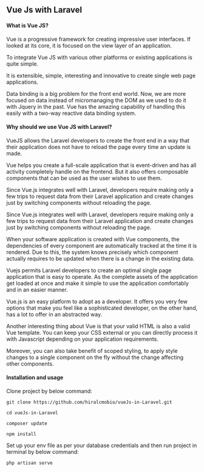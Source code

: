 ## Vue Js with Laravel

#### What is Vue JS?

Vue is a progressive framework for creating impressive user interfaces. If looked at its core, it is focused on the view layer of an application.

To integrate Vue JS with various other platforms or existing applications is quite simple.

It is extensible, simple, interesting and innovative to create single web page applications.

Data binding is a big problem for the front end world. Now, we are more focused on data instead of micromanaging the DOM as we used to do it with Jquery in the past. 
Vue has the amazing capability of handling this easily with a two-way reactive data binding system.

#### Why should we use Vue JS with Laravel?

VueJS allows the Laravel developers to create the front end in a way that their application does not have to reload the page every time an update is made.

Vue helps you create a full-scale application that is event-driven and has all activity completely handle on the frontend. 
But it also offers composable components that can be used as the user wishes to use them.

Since Vue.js integrates well with Laravel, developers require making only a few trips to request data from their Laravel application and create changes just 
by switching components without reloading the page.

Since Vue.js integrates well with Laravel, developers require making only a few trips to request data from their Laravel application and create changes just by switching components without reloading the page.

When your software application is created with Vue components, the dependencies of every component are automatically tracked at the time it is rendered. Due to this, 
the system knows precisely which component actually requires to be updated when there is a change in the existing data.

Vuejs permits Laravel developers to create an optimal single page application that is easy to operate. 
As the complete assets of the application get loaded at once and make it simple to use the application comfortably and in an easier manner.

Vue.js is an easy platform to adopt as a developer. It offers you very few options that make you feel like a sophisticated developer, 
on the other hand, has a lot to offer in an abstracted way.

Another interesting thing about Vue is that your valid HTML is also a valid Vue template. You can keep your CSS external or you can directly process it with Javascript depending on your application requirements.

Moreover, you can also take benefit of scoped styling, to apply style changes to a single component on the fly without the change affecting other components.

#### Installation and usage

Clone project by below command:

    git clone https://github.com/hiralcmobio/vueJs-in-Laravel.git

    cd vueJs-in-Laravel
    
    composer update
    
    npm install
    
Set up your env file as per your database credentials and then run project in terminal by below command:

    php artisan serve

    
    
    


